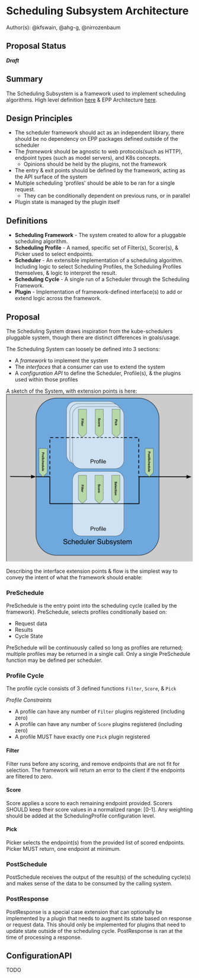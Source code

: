 # Scheduling Subsystem Architecture

Author(s): @kfswain, @ahg-g, @nirrozenbaum
## Proposal Status
 ***Draft***

## Summary
The Scheduling Subsystem is a framework used to implement scheduling algorithms. High level definition [here](https://github.com/kubernetes-sigs/gateway-api-inference-extension/tree/main/docs/proposals/006-scheduler) & EPP Architecture [here](https://github.com/kubernetes-sigs/gateway-api-inference-extension/tree/main/docs/proposals/0683-epp-architecture-proposal).

## Design Principles
- The scheduler framework should act as an independent library, there should be no dependency on EPP packages defined outside of the scheduler
- The *framework* should be agnostic to web protocols(such as HTTP), endpoint types (such as model servers), and K8s concepts. 
  - Opinions should be held by the plugins, not the framework
- The entry & exit points should be defined by the framework, acting as the API surface of the system
- Multiple scheduling 'profiles' should be able to be ran for a single request.
    - They can be conditionally dependent on previous runs, or in parallel
- Plugin state is managed by the plugin itself

## Definitions
- **Scheduling Framework** - The system created to allow for a pluggable scheduling algorithm.
- **Scheduling Profile** - A named, specific set of Filter(s), Scorer(s), & Picker used to select endpoints.
- **Scheduler** - An extensible implementation of a scheduling algorithm. Including logic to select Scheduling Profiles, the Scheduling Profiles themselves, & logic to interpret the result.
- **Scheduling Cycle** - A single run of a Scheduler through the Scheduling Framework.
- **Plugin** - Implementation of framework-defined interface(s) to add or extend logic across the framework.

## Proposal

The Scheduling System draws inspiration from the kube-schedulers pluggable system, though there are distinct differences in goals/usage. 

The Scheduling System can loosely be defined into 3 sections:
- A *framework* to implement the system
- The *interfaces* that a consumer can use to extend the system
- A *configuration API* to define the Scheduler, Profile(s), & the plugins used within those profiles

A sketch of the System, with extension points is here:
<img src="./images/scheduler_subsystem.svg" alt="Scheduling Algorithm" width="1000" />

Describing the interface extension points & flow is the simplest way to convey the intent of what the framework should enable:

### PreSchedule

PreSchedule is the entry point into the scheduling cycle (called by the framework). PreSchedule, selects profiles conditionally based on: 

- Request data
- Results
- Cycle State

PreSchedule will be continuously called so long as profiles are returned; multiple profiles may be returned in a single call. Only a single PreSchedule function may be defined per scheduler.

### Profile Cycle

The profile cycle consists of 3 defined functions `Filter`, `Score`, & `Pick`

*Profile Constraints*
- A profile can have any number of `Filter` plugins registered (including zero)
- A profile can have any number of `Score` plugins registered (including zero)
- A profile MUST have exactly one `Pick` plugin registered


#### Filter
Filter runs before any scoring, and remove endpoints that are not fit for selection. The framework will return an error to the client if the endpoints are filtered to zero.

#### Score
Score applies a score to each remaining endpoint provided. Scorers SHOULD keep their score values in a normalized range: [0-1]. Any weighting should be added at the SchedulingProfile configuration level.

#### Pick
Picker selects the endpoint(s) from the provided list of scored endpoints. Picker MUST return, one endpoint at minimum.


### PostSchedule
PostSchedule receives the output of the result(s) of the scheduling cycle(s) and makes sense of the data to be consumed by the calling system.

### PostResponse
PostResponse is a special case extension that can optionally be implemented by a plugin that needs to augment its state based on response or request data. This should only be implemented for plugins that need to update state outside of the scheduling cycle. PostResponse is ran at the time of processing a response.

## ConfigurationAPI
TODO
